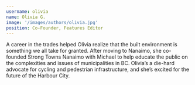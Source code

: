 ```yaml
---
username: olivia
name: Olivia G.
image: '/images/authors/olivia.jpg'
position: Co-Founder, Features Editor
---
```


A career in the trades helped Olivia realize that the built environment is something we all take for granted. After moving to Nanaimo, she co-founded Strong Towns Nanaimo with Michael to help educate the public on the complexities and issues of municipalities in BC. Olivia’s a die-hard advocate for cycling and pedestrian infrastructure, and she’s excited for the future of the Harbour City. 